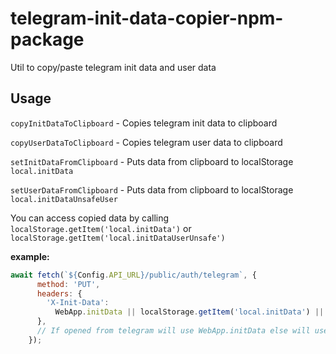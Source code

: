 # telegram-init-data-copier-npm-package
Util to copy/paste telegram init data and user data

## Usage
`copyInitDataToClipboard` - Copies telegram init data to clipboard

`copyUserDataToClipboard` - Copies telegram user data to clipboard

`setInitDataFromClipboard` - Puts data from clipboard to localStorage `local.initData`

`setUserDataFromClipboard` - Puts data from clipboard to localStorage `local.initDataUnsafeUser`

You can access copied data by calling `localStorage.getItem('local.initData')` or `localStorage.getItem('local.initDataUserUnsafe')`

**example:**
```javascript
await fetch(`${Config.API_URL}/public/auth/telegram`, {
      method: 'PUT',
      headers: {
        'X-Init-Data':
          WebApp.initData || localStorage.getItem('local.initData') || '',
      },
      // If opened from telegram will use WebApp.initData else will use data from localStorage
    });
```

